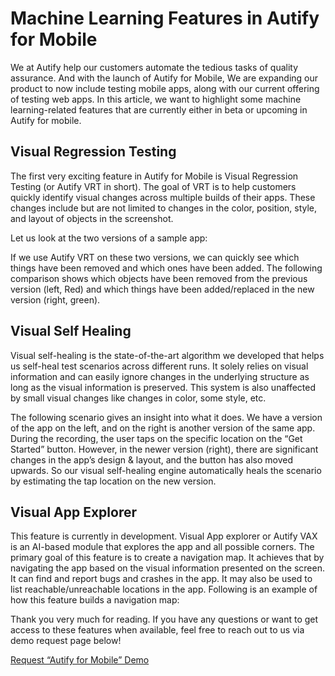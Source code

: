 <!-- https://nocode.autify.com/blog/machine-learning-features-in-autify-for-mobile -->
<!-- November 8, 2021 -->

# Machine Learning Features in Autify for Mobile

We at Autify help our customers automate the tedious tasks of quality assurance. And with the launch of Autify for Mobile, We are expanding our product to now include testing mobile apps, along with our current offering of testing web apps. In this article, we want to highlight some machine learning-related features that are currently either in beta or upcoming in Autify for mobile.

## Visual Regression Testing

The first very exciting feature in Autify for Mobile is Visual Regression Testing (or Autify VRT in short). The goal of VRT is to help customers quickly identify visual changes across multiple builds of their apps. These changes include but are not limited to changes in the color, position, style, and layout of objects in the screenshot.

Let us look at the two versions of a sample app:

If we use Autify VRT on these two versions, we can quickly see which things have been removed and which ones have been added. The following comparison shows which objects have been removed from the previous version (left, Red) and which things have been added/replaced in the new version (right, green).

## Visual Self Healing

Visual self-healing is the state-of-the-art algorithm we developed that helps us self-heal test scenarios across different runs. It solely relies on visual information and can easily ignore changes in the underlying structure as long as the visual information is preserved. This system is also unaffected by small visual changes like changes in color, some style, etc.

The following scenario gives an insight into what it does. We have a version of the app on the left, and on the right is another version of the same app. During the recording, the user taps on the specific location on the “Get Started” button. However, in the newer version (right), there are significant changes in the app’s design & layout, and the button has also moved upwards. So our visual self-healing engine automatically heals the scenario by estimating the tap location on the new version.

## Visual App Explorer

This feature is currently in development. Visual App explorer or Autify VAX is an AI-based module that explores the app and all possible corners. The primary goal of this feature is to create a navigation map. It achieves that by navigating the app based on the visual information presented on the screen. It can find and report bugs and crashes in the app. It may also be used to list reachable/unreachable locations in the app. Following is an example of how this feature builds a navigation map:

Thank you very much for reading. If you have any questions or want to get access to these features when available, feel free to reach out to us via demo request page below!

[Request “Autify for Mobile” Demo](https://nocode.autify.com/mobile)
